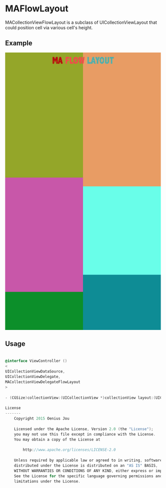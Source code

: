 # MAFlowLayout

MACollectionViewFlowLayout is a subclass of UICollectionViewLayout that could position cell via various cell's height.

Example
-------

![Framed example screenshot](https://github.com/oenius/MAFlowLayout/blob/master/MAFlowLayoutDemo/demo.png)

Usage
-----

```objective-c

@interface ViewController ()
<
UICollectionViewDataSource,
UICollectionViewDelegate,
MACollectionViewDelegateFlowLayout
>

- (CGSize)collectionView:(UICollectionView *)collectionView layout:(UICollectionViewLayout *)collectionViewLayout sizeForItemAtIndexPath:(NSIndexPath *)indexPath

License
-------
	Copyright 2015 Oenius Jou
	
	Licensed under the Apache License, Version 2.0 (the "License");
	you may not use this file except in compliance with the License.
	You may obtain a copy of the License at
	
	    http://www.apache.org/licenses/LICENSE-2.0
	
	Unless required by applicable law or agreed to in writing, software
	distributed under the License is distributed on an "AS IS" BASIS,
	WITHOUT WARRANTIES OR CONDITIONS OF ANY KIND, either express or implied.
	See the License for the specific language governing permissions and
	limitations under the License.
